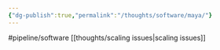 ```yaml
---
{"dg-publish":true,"permalink":"/thoughts/software/maya/"}
---
```


#pipeline/software 
[[thoughts/scaling issues\|scaling issues]]